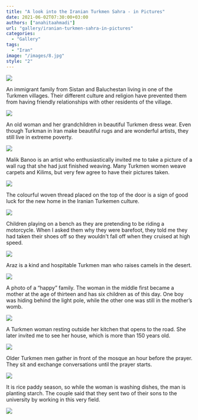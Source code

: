 ```yaml
---
title: "A look into the Iranian Turkmen Sahra - in Pictures"
date: 2021-06-02T07:30:00+03:00
authors: ["anahitaahmadi"]
url: "gallery/iranian-turkmen-sahra-in-pictures"
categories:
  - "Gallery"
tags:
  - "Iran"
image: "/images/8.jpg"
style: "2"
---
```


![](/images/10-1024x768.jpg)

An immigrant family from Sistan and Baluchestan living in one of the Turkmen villages. Their different culture and religion have prevented them from having friendly relationships with other residents of the village.


![](/images/7-1024x768.jpg)

An old woman and her grandchildren in beautiful Turkmen dress wear. Even though Turkman in Iran make beautiful rugs and are wonderful artists, they still live in extreme poverty.


![](/images/6-768x1024.jpg)

Malik Banoo is an artist who enthusiastically invited me to take a picture of a wall rug that she had just finished weaving. Many Turkmen women weave carpets and Kilims, but very few agree to have their pictures taken.


![](/images/5-768x1024.jpg)

The colourful woven thread placed on the top of the door is a sign of good luck for the new home in the Iranian Turkemen culture.


![](/images/4-1024x768.jpg)

Children playing on a bench as they are pretending to be riding a motorcycle. When I asked them why they were barefoot, they told me they had taken their shoes off so they wouldn't fall off when they cruised at high speed.


![](/images/3-1024x768.jpg)

Araz is a kind and hospitable Turkmen man who raises camels in the desert.


![](/images/2-1024x768.jpg)

A photo of a “happy” family. The woman in the middle first became a mother at the age of thirteen and has six children as of this day. One boy was hiding behind the light pole, while the other one was still in the mother’s womb.


![](/images/1-1024x768.jpg)

A Turkmen woman resting outside her kitchen that opens to the road. She later invited me to see her house, which is more than 150 years old.


![](/images/8-1024x768.jpg)

Older Turkmen men gather in front of the mosque an hour before the prayer. They sit and exchange conversations until the prayer starts.


![](/images/11-1024x768.jpg)

It is rice paddy season, so while the woman is washing dishes, the man is planting starch. The couple said that they sent two of their sons to the university by working in this very field.


![](/images/9-1024x768.jpg)
